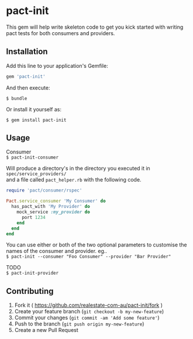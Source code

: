 
# pact-init

This gem will help write skeleton code to get you kick started with writing pact tests for both consumers and providers.

## Installation

Add this line to your application's Gemfile:

```ruby
gem 'pact-init'
```

And then execute:

    $ bundle

Or install it yourself as:

    $ gem install pact-init

## Usage
Consumer  
`$ pact-init-consumer`

Will produce a directory's in the directory you executed it in ```spec/service_providers/```  
and a file called ```pact_helper.rb``` with the following code.  
``` ruby
require 'pact/consumer/rspec'

Pact.service_consumer 'My Consumer' do
  has_pact_with 'My Provider' do
    mock_service :my_provider do
      port 1234
    end
  end
end
```

You can use either or both of the two optional parameters to customise the names of the consumer and provider. eg..  
`$ pact-init --consumer "Foo Consumer" --provider "Bar Provider" `  

TODO  
```$ pact-init-provider```

## Contributing

1. Fork it ( https://github.com/realestate-com-au/pact-init/fork )
2. Create your feature branch (`git checkout -b my-new-feature`)
3. Commit your changes (`git commit -am 'Add some feature'`)
4. Push to the branch (`git push origin my-new-feature`)
5. Create a new Pull Request
